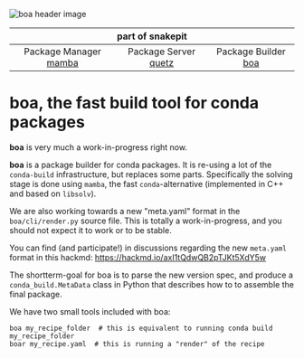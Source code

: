 ![boa header image](docs/assets/boa_header.png)

<table>
<thead align="center" cellspacing="10">
  <tr>
    <th colspan="3" align="center" border="">part of snakepit</th>
  </tr>
</thead>
<tbody>
  <tr background="#FFF">
    <td align="center">Package Manager <a href="https://github.com/thesnakepit/mamba">mamba</a></td>
    <td align="center">Package Server <a href="https://github.com/thesnakepit/quetz">quetz</a></td>
    <td align="center">Package Builder <a href="https://github.com/thesnakepit/boa">boa</a></td>
  </tr>
</tbody>
</table>

# boa, the fast build tool for conda packages

**boa** is very much a work-in-progress right now.

**boa** is a package builder for conda packages. It is re-using a lot of the `conda-build` infrastructure, but replaces some parts. Specifically the solving stage is done using `mamba`, the fast `conda`-alternative (implemented in C++ and based on `libsolv`).

We are also working towards a new "meta.yaml" format in the `boa/cli/render.py` source file. 
This is totally a work-in-progress, and you should not expect it to work or to be stable.

You can find (and participate!) in discussions regarding the new `meta.yaml` format in this hackmd: https://hackmd.io/axI1tQdwQB2pTJKt5XdY5w

The shortterm-goal for boa is to parse the new version spec, and produce a `conda_build.MetaData` class in Python that describes how to to assemble the final package.

We have two small tools included with boa:

```
boa my_recipe_folder  # this is equivalent to running conda build my_recipe_folder
boar my_recipe.yaml  # this is running a "render" of the recipe
```
